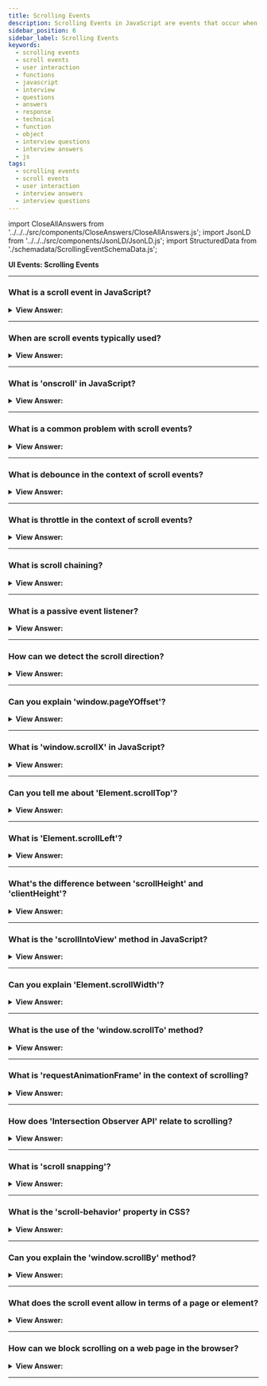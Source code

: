```yaml
---
title: Scrolling Events
description: Scrolling Events in JavaScript are events that occur when a user interacts with a scrollbar. They are triggered by the user's scrollbar. - JavaScript Interview Questions & Answers
sidebar_position: 6
sidebar_label: Scrolling Events
keywords:
  - scrolling events
  - scroll events
  - user interaction
  - functions
  - javascript
  - interview
  - questions
  - answers
  - response
  - technical
  - function
  - object
  - interview questions
  - interview answers
  - js
tags:
  - scrolling events
  - scroll events
  - user interaction
  - interview answers
  - interview questions
---
```


import CloseAllAnswers from '../../../src/components/CloseAnswers/CloseAllAnswers.js';
import JsonLD from '../../../src/components/JsonLD/JsonLD.js';
import StructuredData from './schemadata/ScrollingEventSchemaData.js';

<JsonLD data={StructuredData} />

<head>
  <title>Scrolling Events | JavaScript Frontend Phone Interview</title>
</head>

**UI Events: Scrolling Events**

<CloseAllAnswers />

---

### What is a scroll event in JavaScript?

<details>
  <summary><strong>View Answer:</strong></summary>
  <div>
  <div><strong>Interview Response:</strong> The scroll event in JavaScript is triggered when the user scrolls up or down on a web page or an element. It's often used to implement dynamic loading or reveal animations as a user scrolls.
  </div><br />
  <div><strong className="codeExample">Code Example:</strong><br /><br />

  <div></div>

Here's a simple example in JavaScript. This code logs a message when the user scrolls.

```javascript
window.addEventListener('scroll', function() {
    console.log('You just scrolled!');
});
```

Please replace `console.log` with a more user-friendly function in a real application, as multiple scrolls could lead to many logs.

  </div>
  </div>
</details>

---

### When are scroll events typically used?

<details>
  <summary><strong>View Answer:</strong></summary>
  <div>
  <div><strong>Interview Response:</strong> Scroll events are typically used to detect and respond to scrollable element interactions, such as scrolling a webpage or a container. They allow for dynamic updates, animations, lazy loading, or implementing custom scrolling behaviors.
  </div>
  </div>
</details>

---

### What is 'onscroll' in JavaScript?

<details>
  <summary><strong>View Answer:</strong></summary>
  <div>
  <div><strong>Interview Response:</strong> The 'onscroll' is a built-in JavaScript event handler that executes a script when a user scrolls up or down on a webpage or an element. It's an alternative way to attach a scroll event.
  </div><br />
  <div><strong className="codeExample">Code Example:</strong><br /><br />

  <div></div>

Here's an example that shows how to use the 'onscroll' event in JavaScript. This code changes the background color of the body when the user scrolls.

```javascript
window.onscroll = function() {
    document.body.style.backgroundColor = "blue";
};
```

Remember to replace the function with one that suits your application needs. This is just a simple example to demonstrate the concept.

  </div>
  </div>
</details>

---

### What is a common problem with scroll events?

<details>
  <summary><strong>View Answer:</strong></summary>
  <div>
  <div><strong>Interview Response:</strong> Scroll events can lead to performance issues if not handled properly, because they can fire many times per second during scrolling, which could overload the browser if the handler function is complex.
  </div><br />
  <div><strong>Technical Response:</strong> One common problem with scroll events is that they can fire at a high rate, leading to a phenomenon known as 'scroll jank'. This can degrade performance and create a poor user experience, particularly on lower-powered devices or heavy websites. The solution for this problem is throttling or debouncing the scroll event.
  </div><br />
  <div><strong className="codeExample">Code Example:</strong><br /><br />

  <div></div>

```javascript
window.addEventListener('scroll', function() {
    // Some heavy operation
    for(let i = 0; i < 10000; i++) {
        console.log(i);
    }
});
```

In the above example, every time a scroll event fires (which can be many times per second), the code will execute a heavy operation. This could slow down the website significantly.

To solve the problem, you can 'throttle' or 'debounce' the scroll event. Here's an example of throttling with lodash:

```javascript
import _ from 'lodash';

window.addEventListener('scroll', _.throttle(function() {
    // Some heavy operation
    for(let i = 0; i < 10000; i++) {
        console.log(i);
    }
}, 200));  // Execute at most once every 200ms
```

In this second example, even if the scroll event fires many times per second, the heavy operation will be executed at most once every 200 milliseconds, reducing the load on the browser. This helps to prevent the page from becoming unresponsive or laggy during rapid scrolling.

  </div>
  </div>
</details>

---

### What is debounce in the context of scroll events?

<details>
  <summary><strong>View Answer:</strong></summary>
  <div>
  <div><strong>Interview Response:</strong> Debouncing in the context of scroll events is a technique that limits the rate at which a function fires, reducing the number of times an event handler is executed during repetitive events like scrolling.
  </div><br />
  <div><strong className="codeExample">Code Example:</strong><br /><br />

  <div></div>

Here's a simple JavaScript debounce function, followed by its usage with a scroll event.

```javascript
// Simple debounce function
function debounce(func, wait) {
    let timeout;
    return function() {
        clearTimeout(timeout);
        timeout = setTimeout(() => func.apply(this, arguments), wait);
    }
}

// Function to execute on scroll
function handleScroll() {
    console.log('Scrolled!');
}

// Attach event with debounced function
window.addEventListener('scroll', debounce(handleScroll, 200));
```

In this example, `handleScroll` will not be called more than once every 200 milliseconds while scrolling. This helps to prevent performance issues associated with rapid firing of scroll events.

  </div>
  </div>
</details>

---

### What is throttle in the context of scroll events?

<details>
  <summary><strong>View Answer:</strong></summary>
  <div>
  <div><strong>Interview Response:</strong> Throttling in the context of scroll events is a technique that ensures a function only fires at most once every specified interval, regardless of how many times the event occurs.</div><br />
  <div><strong className="codeExample">Code Example:</strong><br /><br />

  <div></div>

```javascript
// Simple throttle function
function throttle(func, limit) {
    let lastCall;
    return function() {
        const now = Date.now();
        if (!lastCall || (now - lastCall) > limit) {
            lastCall = now;
            return func.apply(this, arguments);
        }
    }
}

// Function to execute on scroll
function handleScroll() {
    console.log('Scrolled!');
}

// Attach event with throttled function
window.addEventListener('scroll', throttle(handleScroll, 200));
```

In this example, `handleScroll` will not be called more than once every 200 milliseconds while scrolling, helping to prevent performance issues associated with frequent firing of scroll events.

  </div>
  </div>
</details>

---

### What is scroll chaining?

<details>
  <summary><strong>View Answer:</strong></summary>
  <div>
  <div><strong>Interview Response:</strong> Scroll chaining is a browser feature where, if a user reaches the edge of a scrollable element, the scroll action continues (or "chains") to the parent element, until it reaches the viewport.</div><br />
  <div><strong className="codeExample">Code Example:</strong><br /><br />

  <div></div>

Scroll chaining is a browser default behavior, and it doesn't need explicit JavaScript code to function. Here is a simple HTML example that can exhibit scroll chaining:

```html
<div style="width: 200px; height: 200px; overflow: auto;">
    <div style="width: 500px; height: 500px;">
        Scroll inside this inner div, and when you reach the edge, it will start scrolling in the outer div.
    </div>
</div>
```

When you scroll inside the inner div and reach its boundaries, the scroll action will chain to the outer div, i.e., the parent element.

However, starting from Chrome 63, you can control scroll chaining behavior using CSS's `overscroll-behavior` property.

```css
#element {
    overscroll-behavior: contain; /* prevents scroll chaining */
}
```

The `overscroll-behavior` property can take one of the following values: `auto`, `contain`, and `none`. The `contain` value prevents scroll chaining but keeps the bounce effect on devices that support it.

  </div>
  </div>
</details>

---

### What is a passive event listener?

<details>
  <summary><strong>View Answer:</strong></summary>
  <div>
  <div><strong>Interview Response:</strong> A passive event listener in JavaScript is an option you can use to improve scroll performance by indicating that an event listener won't call preventDefault(), thus enabling the browser to continue scrolling without waiting.</div><br />
  <div><strong className="codeExample">Code Example:</strong><br /><br />

  <div></div>

```javascript
// Function to execute on scroll
function handleScroll(event) {
    console.log('Scrolled!');
}

// Attach passive event listener
document.addEventListener('scroll', handleScroll, { passive: true });
```

In this example, the `{ passive: true }` option indicates that the `handleScroll` function won't prevent the scroll event's default behavior, so the browser doesn't need to wait before continuing to scroll. This can help improve scroll performance, especially on touch and mobile devices.

  </div>
  </div>
</details>

---

### How can we detect the scroll direction?

<details>
  <summary><strong>View Answer:</strong></summary>
  <div>
  <div><strong>Interview Response:</strong> You can detect the scroll direction by comparing the current scroll position with the last known position, updating the last position after the check. If it's greater, it's a down scroll, else it's up.</div><br />
  <div><strong className="codeExample">Code Example:</strong><br /><br />

  <div></div>

```javascript
let lastScrollTop = 0;

window.addEventListener('scroll', function() {
    let currentScrollTop = window.pageYOffset || document.documentElement.scrollTop;

    if (currentScrollTop > lastScrollTop){
        console.log('Scrolled down');
    } else {
        console.log('Scrolled up');
    }

    lastScrollTop = currentScrollTop;
}, false);
```

In this example, we're storing the last known scroll position in `lastScrollTop`. On each scroll event, we compare the current scroll position (`currentScrollTop`) with the last known position to determine the scroll direction. We then update `lastScrollTop` with the current position.

  </div>
  </div>
</details>

---

### Can you explain 'window.pageYOffset'?

<details>
  <summary><strong>View Answer:</strong></summary>
  <div>
  <div><strong>Interview Response:</strong> The property `window.pageYOffset` is a read-only property that returns the number of pixels the document is currently scrolled vertically from the top. This property is equivalent to `window.scrollY`.
  </div><br />
  <div><strong className="codeExample">Code Example:</strong><br /><br />

  <div></div>

```javascript
// Get the navbar
let navbar = document.getElementById('navbar');

// When the user scrolls down 50px from the top of the document, change the color of the navbar
window.onscroll = function() {
    if (window.pageYOffset > 50) {
        navbar.style.backgroundColor = "#3e8e41"; // Change to green
    } else {
        navbar.style.backgroundColor = "transparent"; // Otherwise, make it transparent
    }
};
```

In this example, as the user scrolls down the page and the vertical offset from the top becomes greater than 50 pixels, the color of the navbar changes to green. When the user scrolls back up and the offset becomes less than or equal to 50 pixels, the navbar becomes transparent again.

  </div>
  </div>
</details>

---

### What is 'window.scrollX' in JavaScript?

<details>
  <summary><strong>View Answer:</strong></summary>
  <div>
  <div><strong>Interview Response:</strong> The `window.scrollX` property is a read-only property that returns the number of pixels that the document is currently scrolled horizontally from the left side. This property is equivalent to `window.pageXOffset`.
  </div><br />
  <div><strong className="codeExample">Code Example:</strong><br /><br />

  <div></div>

```javascript
window.addEventListener('scroll', function() {
    console.log('Current horizontal scroll from the left: ' + window.scrollX + 'px');
});
```

In this example, whenever a user scrolls horizontally, the `scroll` event will be fired and the current horizontal scroll position from the left in pixels will be logged to the console. If there's no horizontal scroll, `window.scrollX` will be 0.

  </div>
  </div>
</details>

---

### Can you tell me about 'Element.scrollTop'?

<details>
  <summary><strong>View Answer:</strong></summary>
  <div>
  <div><strong>Interview Response:</strong> The `Element.scrollTop` property in JavaScript gets or sets the number of pixels that an element's content is scrolled vertically. This value is read-only for some elements, such as `&#60;body&#62;` or `&#60;html&#62;`.
  </div><br />
  <div><strong className="codeExample">Code Example:</strong><br /><br />

  <div></div>

```html
<!DOCTYPE html>
<html>
<body>
    <button onclick="scrollToTop()" id="myBtn">Scroll to Top</button>
    <!-- Assume lots of content here so that the page will scroll -->
    <div style="height:2000px"></div>

    <script>
        var mybutton = document.getElementById("myBtn");

        // When the user scrolls down 20px from the top of the document, show the button
        window.onscroll = function() {
            if (document.body.scrollTop > 20 || document.documentElement.scrollTop > 20) {
                mybutton.style.display = "block";
            } else {
                mybutton.style.display = "none";
            }
        };

        // When the user clicks on the button, scroll to the top of the document
        function scrollToTop() {
            document.body.scrollTop = 0; // For Safari
            document.documentElement.scrollTop = 0; // For Chrome, Firefox, IE and Opera
        }
    </script>
</body>
</html>
```

In the above example, a button is shown when you scroll down 20px from the top of the page. When you click the button, the `scrollTop` property is set to `0` for `body` and `documentElement` (which corresponds to the `<html>` element), which scrolls the page back to the top.

  </div>
  </div>
</details>

---

### What is 'Element.scrollLeft'?

<details>
  <summary><strong>View Answer:</strong></summary>
  <div>
  <div><strong>Interview Response:</strong> The `Element.scrollLeft` property in JavaScript gets or sets the number of pixels that an element's content is scrolled horizontally. It represents the left scroll offset.
  </div><br />
  <div><strong className="codeExample">Code Example:</strong><br /><br />

  <div></div>

If you had a horizontally scrolling container and you wanted to programmatically scroll the container 50px from the left, you could use `Element.scrollLeft` as follows:

```html
<!DOCTYPE html>
<html>
<body>

<div id="scrollableDiv" style="width: 300px; height: 100px; overflow: auto; white-space: nowrap;">
  <div style="width: 800px;">
    Lorem ipsum dolor sit amet, consectetur adipiscing elit, sed do eiusmod tempor incididunt ut labore et dolore magna aliqua.
  </div>
</div>

<button onclick="scrollContainer()">Scroll Container</button>

<script>
function scrollContainer() {
  var div = document.getElementById('scrollableDiv');
  div.scrollLeft += 50; // Scroll the container 50px to the right
}
</script>

</body>
</html>
```

In this example, we have a button that when clicked, scrolls the `scrollableDiv` container 50px to the right. If you click the button multiple times, it will keep scrolling to the right in increments of 50px.

  </div>
  </div>
</details>

---

### What's the difference between 'scrollHeight' and 'clientHeight'?

<details>
  <summary><strong>View Answer:</strong></summary>
  <div>
  <div><strong>Interview Response:</strong> In JavaScript, 'scrollHeight' is the total height of an element, including content not visible due to overflow. 'clientHeight' is the visible height of an element, excluding scrollbar height.
  </div>
  </div>
</details>

---

### What is the 'scrollIntoView' method in JavaScript?

<details>
  <summary><strong>View Answer:</strong></summary>
  <div>
  <div><strong>Interview Response:</strong> The 'scrollIntoView' method in JavaScript is used to scroll the specified element into the visible area of the browser window. It can accept an optional object to define the scroll behavior.
  </div><br />
  <div><strong className="codeExample">Code Example:</strong><br /><br />

  <div></div>

```html
<!DOCTYPE html>
<html>
<body>

<h2 id="content">Content</h2>

<button onclick="scrollToContent()">Scroll to Content</button>

<!-- A bunch of text to create a scrollbar -->
<p id="para">Lorem ipsum ... (assume a lot of text here)</p>

<script>
function scrollToContent() {
  var element = document.getElementById("content");
  element.scrollIntoView(); 
}
</script>

</body>
</html>
```

  </div>
  </div>
</details>

---

### Can you explain 'Element.scrollWidth'?

<details>
  <summary><strong>View Answer:</strong></summary>
  <div>
  <div><strong>Interview Response:</strong> `Element.scrollWidth` is a read-only property in JavaScript that returns the total width of an element in pixels, including padding, border, and scrollable content area not visible on screen.
  </div><br />
  <div><strong className="codeExample">Code Example:</strong><br /><br />

  <div></div>

```js
<!DOCTYPE html>
<html>
<body>

<div id="scrollableDiv" style="width: 200px; height: 100px; overflow: auto; white-space: nowrap;">
  <div style="width: 800px;">
    Lorem ipsum dolor sit amet, consectetur adipiscing elit, sed do eiusmod tempor incididunt ut labore et dolore magna aliqua.
  </div>
</div>

<button onclick="scrollToEnd()">Scroll to End</button>

<script>
function scrollToEnd() {
  var div = document.getElementById('scrollableDiv');
  div.scrollLeft = div.scrollWidth; // Scroll to the far-right end of the content
}
</script>

</body>
</html>
```

  </div>
  </div>
</details>

---

### What is the use of the 'window.scrollTo' method?

<details>
  <summary><strong>View Answer:</strong></summary>
  <div>
  <div><strong>Interview Response:</strong> The 'window.scrollTo' method in JavaScript is used to scroll to a specific set of coordinates in the document. It accepts two arguments: the X-coordinate (horizontal scroll) and Y-coordinate (vertical scroll).
  </div><br />
  <div><strong className="codeExample">Code Example:</strong><br /><br />

  <div></div>

```js
<!DOCTYPE html>
<html>
<body>

<button onclick="scrollToTop()">Scroll to Top</button>

<!-- A bunch of text to create a scrollbar -->
<p>Lorem ipsum ... (assume a lot of text here)</p>

<script>
function scrollToTop() {
  window.scrollTo(0, 0); 
}
</script>

</body>
</html>

```

  </div>
  </div>
</details>

---

### What is 'requestAnimationFrame' in the context of scrolling?

<details>
  <summary><strong>View Answer:</strong></summary>
  <div>
  <div><strong>Interview Response:</strong> The 'requestAnimationFrame' in the context of scrolling is often used to optimize scroll events or animations, ensuring they're synced with the browser's refresh rate, reducing 'jank' and improving performance.
  </div><br />
  <div><strong className="codeExample">Code Example:</strong><br /><br />

  <div></div>

```js
function smoothScrollToTop() {
    const c = document.documentElement.scrollTop || document.body.scrollTop;
    if (c > 0) {
        window.requestAnimationFrame(smoothScrollToTop);
        window.scrollTo(0, c - c / 8);
    }
}

// When this function is called, it will smooth scroll to the top of the page
smoothScrollToTop();
```

  </div>
  </div>
</details>

---

### How does 'Intersection Observer API' relate to scrolling?

<details>
  <summary><strong>View Answer:</strong></summary>
  <div>
  <div><strong>Interview Response:</strong> The Intersection Observer API provides a way to asynchronously observe changes in the intersection of a target element with an ancestor element or viewport, which is useful in handling scroll events effectively.
  </div><br />
  <div><strong className="codeExample">Code Example:</strong><br /><br />

  <div></div>

Here's an example of how you might use the Intersection Observer API to detect when an element becomes visible in the viewport as a result of scrolling:

```javascript
// Function to execute when the observed element intersects with the viewport
function handleIntersect(entries, observer) {
    entries.forEach(entry => {
        if (entry.isIntersecting) {
            console.log('Element is in the viewport!');
        }
    });
}

// Create a new Intersection Observer instance
let observer = new IntersectionObserver(handleIntersect);

// Target element to observe
let target = document.querySelector('#targetElement');

// Start observing the target element
observer.observe(target);
```

In this example, we first define a `handleIntersect` function that will be called whenever the observed element intersects with the viewport. Then, we create a new `IntersectionObserver` instance, specifying `handleIntersect` as the callback function. Finally, we start observing a target element by calling `observer.observe(target)`.

  </div>
  </div>
</details>

---

### What is 'scroll snapping'?

<details>
  <summary><strong>View Answer:</strong></summary>
  <div>
  <div><strong>Interview Response:</strong> Scroll snapping is a web design technique where the scroll position automatically adjusts or "snaps" to a certain point, such as the start of a section, as the user scrolls through a document.
  </div><br/>
  <div><strong>Technical Response:</strong> Scroll snapping refers to the technique that helps to enhance scroll interactions by forcing the viewport to stop at certain points. With CSS scroll snap points, a page can smoothly glide to a stop at the top of a column of text, for example, regardless of how fast or slow the scrolling action was. Although scroll snapping is primarily handled by CSS with the properties `scroll-snap-type` and `scroll-snap-align`, JavaScript can still play a part in controlling the behavior dynamically.
  </div><br />
  <div><strong className="codeExample">Code Example:</strong><br /><br />

  <div></div>

First, let's define some **CSS**:

```css
.scroll-container {
  width: 100%;
  height: 100vh;
  overflow-x: scroll;
  scroll-snap-type: x mandatory;
  display: flex;
}

.scroll-section {
  width: 100%;
  flex-shrink: 0;
  scroll-snap-align: start;
}
```

The `.scroll-container` will snap on its children, which are `.scroll-section`.

Then, you could have some **HTML** like this:

```html
<div class="scroll-container">
  <div class="scroll-section">Section 1</div>
  <div class="scroll-section">Section 2</div>
  <div class="scroll-section">Section 3</div>
  <!-- More sections... -->
</div>
```

And here is how **JavaScript** can be used to dynamically control which section to snap to:

```javascript
let scrollContainer = document.querySelector('.scroll-container');
let sections = Array.from(document.querySelectorAll('.scroll-section'));

// Scroll to third section
scrollContainer.scrollTo({
  left: sections[2].offsetLeft,
  behavior: 'smooth'
});
```

In this JavaScript example, we select the `.scroll-container` and the `.scroll-section` elements and make the container scroll to the third section. This will cause the scroll snapping to occur due to the CSS we have set up.

  </div>
  </div>
</details>

---

### What is the 'scroll-behavior' property in CSS?

<details>
  <summary><strong>View Answer:</strong></summary>
  <div>
  <div><strong>Interview Response:</strong> The 'scroll-behavior' property in CSS specifies whether the scrolling transition of a container is smooth (animated) or instant. It accepts two values: 'auto' for instant scrolling, and 'smooth' for smooth scrolling.
  </div><br />
  <div><strong className="codeExample">Code Example:</strong><br /><br />

  <div></div>

Here's a simple example of how to use the 'scroll-behavior' property in CSS:

```css
html {
    scroll-behavior: smooth;
}
```

In this example, when links are clicked that point to different sections of the webpage, the browser will smoothly animate scrolling to those sections, rather than instantly jumping to them. It's worth noting that 'scroll-behavior' will only have effect if the element being scrolled to is within the same document.

  </div>
  </div>
</details>

---

### Can you explain the 'window.scrollBy' method?

<details>
  <summary><strong>View Answer:</strong></summary>
  <div>
  <div><strong>Interview Response:</strong> The `window.scrollBy()` method in JavaScript is used to scroll the document by a certain number of pixels. This is relative to its current location.
  </div><br />
  <div><strong className="codeExample">Code Example:</strong><br /><br />

  <div></div>

```html
<!DOCTYPE html>
<html>
<body>

<button onclick="scrollDown()">Scroll Down 100px</button>
<button onclick="scrollUp()">Scroll Up 100px</button>

<!-- A bunch of text to create a scrollbar -->
<p>Lorem ipsum ... (assume a lot of text here)</p>

<script>
function scrollDown() {
  window.scrollBy(0, 100); // Scroll down by 100px
}

function scrollUp() {
  window.scrollBy(0, -100); // Scroll up by 100px
}
</script>

</body>
</html>
```

  </div>
  </div>
</details>

---

### What does the scroll event allow in terms of a page or element?

<details>
  <summary><strong>View Answer:</strong></summary>
  <div>
  <div><strong>Interview Response:</strong> The scroll event allows executing JavaScript code when a user scrolls a page or element, enabling dynamic effects like parallax scrolling, lazy-loading, or infinite scrolling.
    </div><br />
  <div><strong>Technical Response:</strong> The scroll event seeks to respond to the scrolling of a page or element. We have a lot of nice things we can do here. For example, based on where the user is in the document, reveal or conceal extra controls or information—load extra info when the user scrolls down to the bottom of the page (lazy load).
    </div><br />
  <div><strong className="codeExample">Code Example:</strong><br /><br />

  <div></div>

```html
<style>
  #showScroll {
    height: 5000px;
    padding-top: 500px;
  }
</style>
<div id="showScroll" onscroll="scroll();">0</div>
<script>
  window.addEventListener('scroll', function () {
    document.getElementById('showScroll').innerHTML = window.pageYOffset + 'px';
  });
</script>
```

  </div>
  </div>
</details>

---

### How can we block scrolling on a web page in the browser?

<details>
  <summary><strong>View Answer:</strong></summary>
  <div>
  <div><strong>Interview Response:</strong> You can prevent scrolling on a web page using JavaScript by setting the overflow property of the body to hidden. This can be done directly using JavaScript's interaction with CSS.
    </div><br/>
  <div><strong>Technical Response:</strong> We cannot use event.preventDefault() in the onscroll listener to prevent scrolling because it fires after the scroll has already occurred. We may, however, disable event-based scrolling by using preventDefault() which invokes on a scroll-triggering event, such as the keydown event for pageUp and pageDown. The scroll does not begin if we add an event handler to these events and use event.preventDefault().
    </div><br />
  <div><strong className="codeExample">Code Example:</strong><br /><br />

  <div></div>

```js
// Block scrolling
document.body.style.overflow = 'hidden';

// Do some operations...

// Unblock scrolling
document.body.style.overflow = 'auto';
```

  </div>
  </div>
</details>

---
